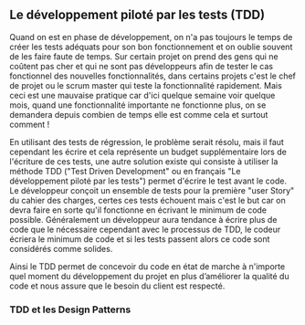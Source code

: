 
## Le développement piloté par les tests (TDD)

Quand on est en phase de développement, on n'a pas toujours le temps de créer les tests adéquats pour son bon fonctionnement et on oublie souvent de les faire faute de temps. Sur certain projet on prend des gens qui ne coûtent pas cher et qui ne sont pas développeurs afin de tester le cas fonctionnel des nouvelles fonctionnalités, dans certains projets c'est le chef de projet ou le scrum master qui teste la fonctionnalité rapidement. Mais ceci est une mauvaise pratique car d'ici quelque semaine voir quelque mois, quand une fonctionnalité importante ne fonctionne plus, on se demandera depuis combien de temps elle est comme cela et surtout comment !

En utilisant des tests de régression, le problème serait résolu, mais il faut cependant les écrire et cela représente un budget supplémentaire lors de l'écriture de ces tests, une autre solution existe qui consiste à utiliser la méthode TDD ("Test Driven Development" ou en français "Le développement piloté par les tests") permet d'écrire le test avant le code.
Le développeur conçoit un ensemble de tests pour la première "user Story" du cahier des charges, certes ces tests échouent mais c'est le but car on devra faire en sorte qu'il fonctionne en écrivant le minimum de code possible. Généralement un développeur aura tendance à écrire plus de code que le nécessaire cependant avec le processus de TDD, le codeur écriera le minimum de code et si les tests passent alors ce code sont considérés comme solides.

Ainsi le TDD permet de concevoir du code en état de marche à n'importe quel moment du développement du projet en plus d’améliorer la qualité du code et nous assure que le besoin du client est respecté.

### TDD et les Design Patterns